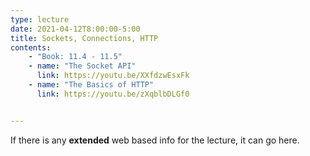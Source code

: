 ```yaml
---
type: lecture
date: 2021-04-12T8:00:00-5:00
title: Sockets, Connections, HTTP
contents:
    - "Book: 11.4 - 11.5"
    - name: "The Socket API"
      link: https://youtu.be/XXfdzwEsxFk
    - name: "The Basics of HTTP"
      link: https://youtu.be/zXqblbDLGf0


---
```


If there is any **extended** web based info for the lecture, it can go here.

